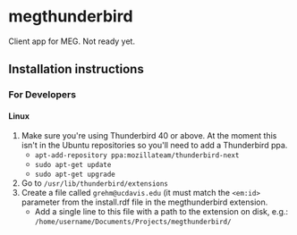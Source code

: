 # megthunderbird
Client app for MEG. Not ready yet.

## Installation instructions

### For Developers

#### Linux

1. Make sure you're using Thunderbird 40 or above. At the moment this isn't in the Ubuntu repositories so you'll need to add a Thunderbird ppa.
   - `apt-add-repository ppa:mozillateam/thunderbird-next`
   - `sudo apt-get update`
   - `sudo apt-get upgrade`
2. Go to `/usr/lib/thunderbird/extensions`
3. Create a file called `grehm@ucdavis.edu` (it must match the `<em:id>` parameter from the install.rdf file in the megthunderbird extension.
   - Add a single line to this file with a path to the extension on disk, e.g.:    
     `/home/username/Documents/Projects/megthunderbird/`
